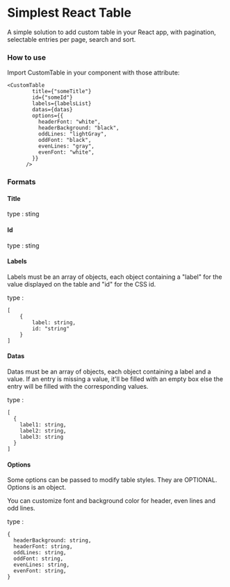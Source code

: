 # Simplest React Table

A simple solution to add custom table in your React app, with pagination, selectable entries per page, search and sort.

  ### How to use

  Import CustomTable in your component with those attribute:

  ```
  <CustomTable
          title={"someTitle"}
          id={"someId"}
          labels={labelsList}
          datas={datas}
          options={{
            headerFont: "white",
            headerBackground: "black",
            oddLines: "lightGray",
            oddFont: "black",
            evenLines: "gray",
            evenFont: "white",
          }}
        />
  ```

  ### Formats

  #### Title

type : sting

  #### Id

type : sting

  #### Labels

  Labels must be an array of objects, each object containing a "label" for the value displayed on the table and "id" for the CSS id.

  type :  
  ```
  [
      {
          label: string,
          id: "string"
      }
  ]
  ```  

#### Datas

  Datas must be an array of objects, each object containing a label and a value. If an entry is missing a value, it'll be filled with an empty box else the entry will be filled with the corresponding values.

  type :  

  ```
  [
    {
      label1: string,
      label2: string,
      label3: string
    }
  ]
  ```

#### Options

  Some options can be passed to modify table styles. They are OPTIONAL. Options is an object.

  You can customize font and background color for header, even lines and odd lines.

  type :  
  ```
  {
    headerBackground: string,
    headerFont: string,
    oddLines: string, 
    oddFont: string,
    evenLines: string,
    evenFont: string,
  }

  ```
